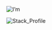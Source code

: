 
![I’m](https://github.com/LysImbecile/LysImbecile/assets/136639736/e403009f-5153-40da-886a-68c56c371b64)




![Stack_Profile](https://github.com/LysImbecile/LysImbecile/assets/136639736/38e430f0-f03c-44e3-b1bd-81286edd0f37)
